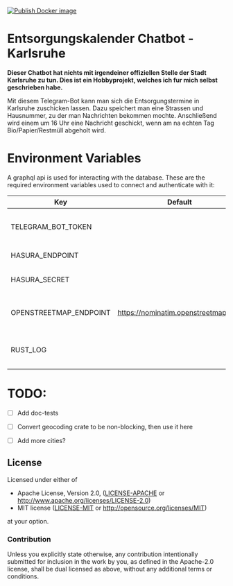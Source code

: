 [![Publish Docker image](https://github.com/Maximilian-Staab/karlsruhe_trash_bot/actions/workflows/main.yml/badge.svg?branch=main)](https://github.com/Maximilian-Staab/karlsruhe_trash_bot/actions/workflows/main.yml)


# Entsorgungskalender Chatbot - Karlsruhe 

**Dieser Chatbot hat nichts mit irgendeiner offiziellen Stelle der Stadt Karlsruhe zu tun. Dies ist ein Hobbyprojekt,
welches ich fur mich selbst geschrieben habe.**

Mit diesem Telegram-Bot kann man sich die Entsorgungstermine in Karlsruhe zuschicken lassen. Dazu speichert man eine
Strassen und Hausnummer, zu der man Nachrichten bekommen mochte. Anschließend wird einem um 16 Uhr eine Nachricht
geschickt, wenn am na echten Tag Bio/Papier/Restmüll abgeholt wird.


# Environment Variables

A graphql api is used for interacting with the database. These are the required environment variables used to connect
and authenticate with it:

| Key                    |               Default                | Description                                  |
| ---------------------- | :----------------------------------: | -------------------------------------------- |
| TELEGRAM_BOT_TOKEN     |                                      | Token for your telegram bot                  |
| HASURA_ENDPOINT        |                                      | Graphql endpoint url                         |
| HASURA_SECRET          |                                      | Graphql endpoint secret                      |
| OPENSTREETMAP_ENDPOINT | https://nominatim.openstreetmap.org/ | (Optional) proxy for caching requests        |
| RUST_LOG               |                                      | (Optional) Set log level for the application |


# TODO:

* [ ] Add doc-tests
* [ ] Convert geocoding crate to be non-blocking, then use it here
* [ ] Add more cities?


## License

Licensed under either of

* Apache License, Version 2.0, ([LICENSE-APACHE](LICENSE-APACHE) or http://www.apache.org/licenses/LICENSE-2.0)
* MIT license ([LICENSE-MIT](LICENSE-MIT) or http://opensource.org/licenses/MIT)

at your option.

### Contribution

Unless you explicitly state otherwise, any contribution intentionally
submitted for inclusion in the work by you, as defined in the Apache-2.0
license, shall be dual licensed as above, without any additional terms or
conditions.
